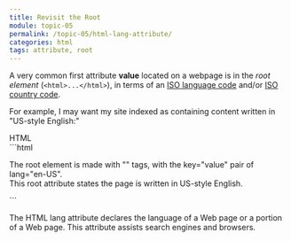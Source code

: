 ```yaml
---
title: Revisit the Root
module: topic-05
permalink: /topic-05/html-lang-attribute/
categories: html
tags: attribute, root
---
```


<div class="divider-heading"></div>

A very common first attribute **value** located on a webpage is in the _root element_ (`<html>...</html>`), in terms of an [ISO language code](https://www.w3schools.com/tags/ref_language_codes.asp) and/or [ISO country code](https://www.w3schools.com/tags/ref_country_codes.asp).

For example, I may want my site indexed as containing content written in "US-style English:"


<div class="code-heading">
  <span class="html">HTML</span>
</div>
```html
<html lang="en-US">
  <p>The root element is made with "<html>" tags, with the key="value" pair of lang="en-US".
  <br />
  This root attribute states the page is written in US-style English.</p>
</html>
```


The HTML lang attribute declares the language of a Web page or a portion of a Web page. This attribute assists search engines and browsers.
